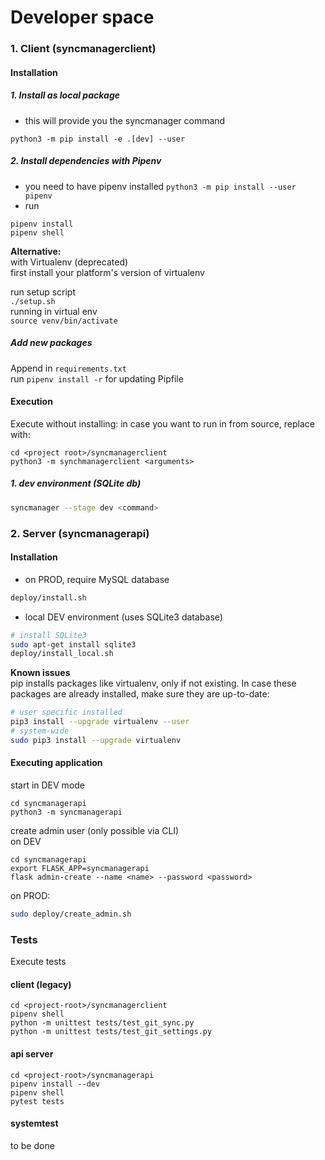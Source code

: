 # Developer space

### 1. Client (syncmanagerclient)

#### Installation
##### 1. Install as local package
* this will provide you the syncmanager command
```
python3 -m pip install -e .[dev] --user
```

##### 2. Install dependencies with Pipenv
* you need to have pipenv installed `python3 -m pip install --user pipenv`
* run
```
pipenv install
pipenv shell
```

__Alternative:__  
with Virtualenv (deprecated)  
first install your platform's version of virtualenv  

run setup script  
`./setup.sh`  
running in virtual env  
`source venv/bin/activate`  

##### Add new packages
Append in `requirements.txt`  
run `pipenv install -r` for updating Pipfile

#### Execution
Execute without installing: in case you want to run in from source, replace with:
```
cd <project root>/syncmanagerclient
python3 -m synchmanagerclient <arguments>
```
##### 1. dev environment (SQLite db)
```bash
syncmanager --stage dev <command>
```



### 2. Server (syncmanagerapi)

#### Installation
* on PROD, require MySQL database
```bash
deploy/install.sh
```
* local DEV environment (uses SQLite3 database)
```bash
# install SQLite3
sudo apt-get install sqlite3 
deploy/install_local.sh
```

__Known issues__  
pip installs packages like virtualenv, only if not existing. 
In case these packages are already installed, make sure they are up-to-date: 
```bash
# user specific installed
pip3 install --upgrade virtualenv --user
# system-wide
sudo pip3 install --upgrade virtualenv
```

#### Executing application
start in DEV mode
```
cd syncmanagerapi
python3 -m syncmanagerapi 
```
create admin user (only possible via CLI)  
on DEV
```
cd syncmanagerapi
export FLASK_APP=syncmanagerapi 
flask admin-create --name <name> --password <password>
```
on PROD:
```bash
sudo deploy/create_admin.sh
```


### Tests
Execute tests
#### client (legacy)
```
cd <project-root>/syncmanagerclient
pipenv shell
python -m unittest tests/test_git_sync.py
python -m unittest tests/test_git_settings.py
```
#### api server
```
cd <project-root>/syncmanagerapi
pipenv install --dev
pipenv shell
pytest tests
```
#### systemtest
to be done

